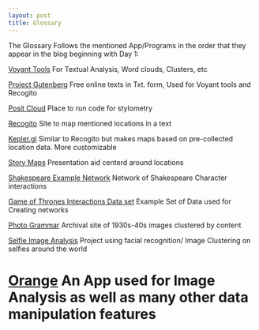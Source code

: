 ```yaml
---
layout: post
title: Glossary
---
```

The Glossary Follows the mentioned App/Programs in the order that they appear in the blog beginning with Day 1: 

[Voyant Tools](https://voyant-tools.org/docs/#!/guide/grids) 
For Textual Analysis, Word clouds, Clusters, etc

[Project Gutenberg](https://www.gutenberg.org/) 
Free online texts in Txt. form, Used for Voyant tools and Recogito 


[Posit Cloud](https://posit.co/) 
Place to run code for stylometry


[Recogito](https://recogito.pelagios.org/) 
Site to map mentioned locations in a text


[Kepler.gl](https://kepler.gl/) 
Similar to Recogito but makes maps based on pre-collected location data. More customizable


[Story Maps](https://storymap.knightlab.com/) 
Presentation aid centerd around locations 


[Shakespeare Example Network](http://www.martingrandjean.ch/network-visualization-shakespeare/) 
Network of Shakespeare Character interactions


[Game of Thrones Interactions Data set](https://github.com/mathbeveridge/gameofthrones) 
Example Set of Data used for Creating networks 


[Photo Grammar](https://photogrammar.org/maps) 
Archival site of 1930s-40s images clustered by content


[Selfie Image Analysis](https://selfiecity.net/selfiexploratory/) 
Project using facial recognition/ Image Clustering on selfies around the world


[Orange](https://orangedatamining.com/) 
An App used for Image Analysis as well as many other data manipulation features
=======